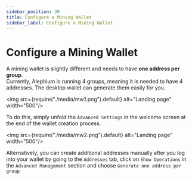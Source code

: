 ```yaml
---
sidebar_position: 30
title: Configure a Mining Wallet
sidebar_label: Configure a Mining Wallet
---
```


# Configure a Mining Wallet 

A mining wallet is slightly different and needs to have **one address per group**.  \
Currently, Alephium is running 4 groups, meaning it is needed to have 4 addresses. The desktop wallet can generate them easily for you.

<img src={require("./media/mw1.png").default} alt="Landing page" width="500"/> 

To do this, simply unfold the `Advanced Settings` in the welcome screen at the end of the wallet creation process. 

<img src={require("./media/mw2.png").default} alt="Landing page" width="500"/> 

Alternatively, you can create additional addresses manually after you log into your wallet by going to the `Addresses` tab, click on `Show Operations` in the `Advanced Management` section and choose `Generate one address per group`
